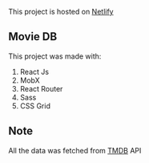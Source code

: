 This project is hosted on [Netlify](https://youthful-lewin-21e201.netlify.com/)

## Movie DB

This project was made with:

1. React Js
2. MobX
3. React Router
4. Sass
5. CSS Grid

## Note

All the data was fetched from [TMDB](https://developers.themoviedb.org/3) API
